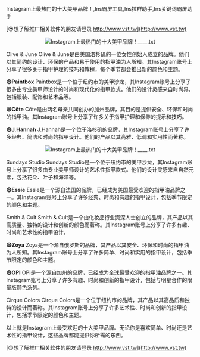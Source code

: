 Instagram上最热门的十大美甲品牌！,Ins霸屏工具,Ins拉群助手,Ins关键词霸屏助手

[😍想了解推广相关软件的朋友请登录 http://www.vst.tw](http://www.vst.tw)

 <center><img src="https://vst.tw/MP4/tuiguang/png/6.png" alt="Instagram上最热门的十大美甲品牌！____.txt"></center>

Olive & June
Olive & June是由美国洛杉矶的一位女性创始人成立的品牌。他们以其简约的设计、环保的产品和易于使用的指甲油为人所知。其Instagram账号上分享了很多关于指甲护理的技巧和教程，每个季节都会推出新的颜色和主题。

**😄Paintbox**
Paintbox是一个位于纽约市的美甲沙龙，其Instagram账号上分享了很多由专业美甲师设计的时尚和现代化的指甲款式。他们的设计灵感来自时尚界，包括服装、配饰和艺术品等。

**😄Côte**
Côte是由两名母亲共同创办的加州品牌，其目的是提供安全、环保和时尚的指甲油。其Instagram账号上分享了许多关于指甲护理和保养的提示和技巧。

**😄J.Hannah**
J.Hannah是一个位于洛杉矶的品牌，其Instagram账号上分享了许多经典、简洁和时尚的指甲设计。他们的产品以其高雅、低调和实用性而著称。

 <center><img src="https://vst.tw/MP4/tuiguang/png/0.png" alt="Instagram上最热门的十大美甲品牌！____.txt"></center>

Sundays Studio
Sundays Studio是一个位于纽约市的美甲沙龙，其Instagram账号上分享了很多由专业美甲师设计的艺术性指甲款式。他们的设计灵感来自自然元素，包括花朵、叶子和海洋等。

**😄Essie**
Essie是一个源自法国的品牌，已经成为美国最受欢迎的指甲油品牌之一。其Instagram账号上分享了许多经典、时尚和有趣的指甲设计，包括季节限定的颜色和主题。

Smith & Cult
Smith & Cult是一个由化妆品行业资深人士创立的品牌，其产品以其高质量、独特的设计和创新的颜色而著称。其Instagram账号上分享了许多有趣、时尚和艺术性的指甲设计。

**😄Zoya**
Zoya是一个源自俄罗斯的品牌，其产品以其安全、环保和时尚的指甲油为人所知。其Instagram账号上分享了许多简单、时尚和实用的指甲设计，包括季节限定的颜色和主题。

**😄OPI**
OPI是一个源自加州的品牌，已经成为全球最受欢迎的指甲油品牌之一。其Instagram账号上分享了许多有趣、时尚和创新的指甲设计，包括与明星合作的限量版颜色系列。

Cirque Colors
Cirque Colors是一个位于纽约市的品牌，其产品以其高品质和独特的设计而著称。其Instagram账号上分享了许多艺术性、时尚和创新的指甲设计，包括季节限定的颜色和主题。

以上就是Instagram上最受欢迎的十大美甲品牌。无论你是喜欢简单、时尚还是艺术性的指甲设计，这些品牌都能提供你所需的东西。

[😍想了解推广相关软件的朋友请登录 http://www.vst.tw](http://www.vst.tw)



